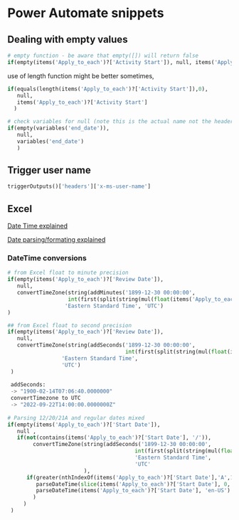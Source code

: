 # Power Automate snippets

## Dealing with empty values
```python
# empty function - be aware that empty([]) will return false
if(empty(items('Apply_to_each')?['Activity Start']), null, items('Apply_to_each')?['Activity Start'])
```

use of length function might be better sometimes, 
```python
if(equals(length(items('Apply_to_each')?['Activity Start']),0), 
   null, 
   items('Apply_to_each')?['Activity Start']
  )

# check variables for null (note this is the actual name not the header name)
if(empty(variables('end_date')),
   null,
   variables('end_date')
   )
```

## Trigger user name
```python
triggerOutputs()['headers']['x-ms-user-name']
```
## Excel
[Date Time explained](https://www.myonlinetraininghub.com/excel-date-and-time)

[Date parsing/formating explained](https://barretblake.dev/2022/08/function-friday-formatting-and-parsing-dates-and-times/?utm_source=rss&utm_medium=rss&utm_campaign=function-friday-formatting-and-parsing-dates-and-times)
### DateTime conversions
```python
# from Excel float to minute precision
if(empty(items('Apply_to_each')?['Review Date']), 
   null, 
   convertTimeZone(string(addMinutes('1899-12-30 00:00:00', 
                   int(first(split(string(mul(float(items('Apply_to_each')?['Review Date']),1440)),'.'))))), 
                  'Eastern Standard Time', 'UTC')
)

## from Excel float to second precision
if(empty(items('Apply_to_each')?['Review Date']), 
   null, 
   convertTimeZone(string(addSeconds('1899-12-30 00:00:00', 
                                     int(first(split(string(mul(float(items('Apply_to_each')?['Review Date']),86400 )),'.'))))), 
                 'Eastern Standard Time', 
                 'UTC')
 )
 
 addSeconds: 
 -> "1900-02-14T07:06:40.0000000"
 convertTimezone to UTC
 -> "2022-09-22T14:00:00.0000000Z"
 
# Parsing 12/20/21A and regular dates mixed 
if(empty(items('Apply_to_each')?['Start Date']), 
   null ,
   if(not(contains(items('Apply_to_each')?['Start Date'], '/')),
        convertTimeZone(string(addSeconds('1899-12-30 00:00:00', 
                                        int(first(split(string(mul(float(items('Apply_to_each')?['Start Date']),86400 )),'.'))))), 
                                        'Eastern Standard Time', 
                                        'UTC'
                        ),
      if(greater(nthIndexOf(items('Apply_to_each')?['Start Date'],'A',1), -1), 
         parseDateTime(slice(items('Apply_to_each')?['Start Date'], 0, add(nthIndexOf(items('Apply_to_each')?['Start Date'], '/', 2), 3)),  'en-US'),
         parseDateTime(items('Apply_to_each')?['Start Date'], 'en-US')
        )
     )
 )
